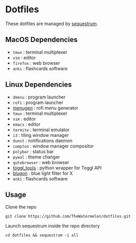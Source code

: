 # Dotfiles
These dotfiles are managed by [sequestrum](https://github.com/KauntaOfficial/sequestrum).

## MacOS Dependencies
* `tmux` : terminal multiplexer
* `vim` : editor
* `firefox` : web browser
* `anki` : flashcards software

## Linux Dependencies
* `dmenu` : program launcher
* `rofi` : program launcher 
* [menugen](https://github.com/TheWatermelon/menugen.git) : rofi menu generator
* `tmux` : terminal multiplexer
* `vim` : editor
* `emacs` : editor
* `termite` : terminal emulator
* `i3` : tiling window manager
* `dunst` : notifications daemon
* `compton` : window manager compositor
* `polybar` : status bar
* `pywal` : theme changer
* `qutebrowser` : web browser
* [toggl_tools](https://github.com/TheWatermelon/toggl_tools.git) : python wrapper for Toggl API 
* [blugon](https://github.com/jumper149/blugon) : blue light filter for X 
* `anki` : flashcards software

## Usage
Clone the repo

`git clone https://github.com/TheWatermelon/dotfiles.git`


Launch sequestrum inside the repo directory

`cd dotfiles && sequestrum -i all`
